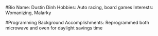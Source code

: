 #Bio
Name: Dustin Dinh
Hobbies: Auto racing, board games
Interests: Womanizing, Malarky

#Programming Background
Accomplishments: Reprogrammed both microwave and oven for daylight savings time